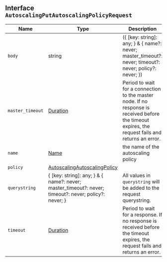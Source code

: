 ## Interface `AutoscalingPutAutoscalingPolicyRequest`

| Name | Type | Description |
| - | - | - |
| `body` | string | ({ [key: string]: any; } & { name?: never; master_timeout?: never; timeout?: never; policy?: never; }) | All values in `body` will be added to the request body. |
| `master_timeout` | [Duration](./Duration.md) | Period to wait for a connection to the master node. If no response is received before the timeout expires, the request fails and returns an error. |
| `name` | [Name](./Name.md) | the name of the autoscaling policy |
| `policy` | [AutoscalingAutoscalingPolicy](./AutoscalingAutoscalingPolicy.md) | &nbsp; |
| `querystring` | { [key: string]: any; } & { name?: never; master_timeout?: never; timeout?: never; policy?: never; } | All values in `querystring` will be added to the request querystring. |
| `timeout` | [Duration](./Duration.md) | Period to wait for a response. If no response is received before the timeout expires, the request fails and returns an error. |
